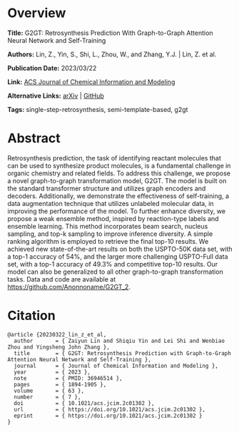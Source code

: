# Overview
**Title:**
G2GT: Retrosynthesis Prediction With Graph-to-Graph Attention Neural Network and Self-Training

**Authors:**
Lin, Z., Yin, S., Shi, L., Zhou, W., and Zhang, Y.J. |
Lin, Z. et al.

**Publication Date:**
2023/03/22

**Link:**
[ACS Journal of Chemical Information and Modeling](https://pubs.acs.org/doi/10.1021/acs.jcim.2c01302)

**Alternative Links:**
[arXiv](https://arxiv.org/abs/2204.08608) |
[GitHub](https://github.com/ZaiyunLin/G2GT_2)

**Tags:**
single-step-retrosynthesis, semi-template-based, g2gt


# Abstract
Retrosynthesis prediction, the task of identifying reactant molecules that can be used to synthesize product molecules, is a fundamental challenge in organic chemistry and related fields.
To address this challenge, we propose a novel graph-to-graph transformation model, G2GT.
The model is built on the standard transformer structure and utilizes graph encoders and decoders.
Additionally, we demonstrate the effectiveness of self-training, a data augmentation technique that utilizes unlabeled molecular data, in improving the performance of the model.
To further enhance diversity, we propose a weak ensemble method, inspired by reaction-type labels and ensemble learning.
This method incorporates beam search, nucleus sampling, and top-k sampling to improve inference diversity.
A simple ranking algorithm is employed to retrieve the final top-10 results.
We achieved new state-of-the-art results on both the USPTO-50K data set, with a top-1 accuracy of 54%, and the larger more challenging USPTO-Full data set, with a top-1 accuracy of 49.3% and competitive top-10 results.
Our model can also be generalized to all other graph-to-graph transformation tasks.
Data and code are available at https://github.com/Anonnoname/G2GT_2.


# Citation
```
@article {20230322_lin_z_et_al,
  author       = { Zaiyun Lin and Shiqiu Yin and Lei Shi and Wenbiao Zhou and Yingsheng John Zhang },
  title        = { G2GT: Retrosynthesis Prediction with Graph-to-Graph Attention Neural Network and Self-Training },
  journal      = { Journal of Chemical Information and Modeling },
  year         = { 2023 },
  note         = { PMID: 36946514 },
  pages        = { 1894-1905 },
  volume       = { 63 },
  number       = { 7 },
  doi          = { 10.1021/acs.jcim.2c01302 },
  url          = { https://doi.org/10.1021/acs.jcim.2c01302 },
  eprint       = { https://doi.org/10.1021/acs.jcim.2c01302 }
}
```
